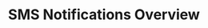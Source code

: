 ---
title: SMS Notifications Overview
layout: redirect
new_url: /tutorials/en/foundation/8.0/notifications/
---